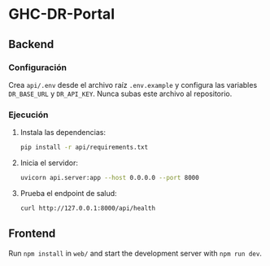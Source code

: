 # GHC-DR-Portal

## Backend

### Configuración
Crea `api/.env` desde el archivo raíz `.env.example` y configura las variables `DR_BASE_URL` y `DR_API_KEY`. Nunca subas este archivo al repositorio.

### Ejecución
1. Instala las dependencias:
   ```bash
   pip install -r api/requirements.txt
   ```
2. Inicia el servidor:
   ```bash
   uvicorn api.server:app --host 0.0.0.0 --port 8000
   ```
3. Prueba el endpoint de salud:
   ```bash
   curl http://127.0.0.1:8000/api/health
   ```

## Frontend
Run `npm install` in `web/` and start the development server with `npm run dev`.
